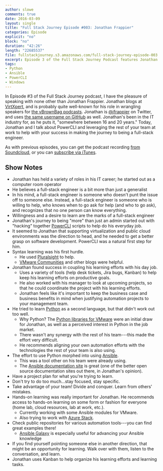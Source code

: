```yaml
---
author: slowe
comments: true
date: 2016-03-09
layout: single
title: "Full Stack Journey Episode #003: Jonathan Frappier"
categories: Episode
explicit: "no"
block: "no"
duration: "42:26"
length: "22685537"
file: fullstackjourney.s3.amazonaws.com/full-stack-journey-episode-003.mp3
excerpt: Episode 3 of the Full Stack Journey Podcast features Jonathan Frappier, who talks to Scott about his journey into automation with tools like PowerCLI and Ansible.
tags:
- Python
- Ansible
- PowerCLI
- Windows
---
```


In Episode #3 of the Full Stack Journey podcast, I have the pleasure of speaking with none other than Jonathan Frappier. Jonathan blogs at [VirtXpert][link-1], and is probably quite well-known for his role in wrangling speakers for [the vBrownBag podcasts][link-4]. Jonathan is [@jfrappier][link-2] on Twitter, and uses [the same username on GitHub][link-3] as well. Jonathan's been in the IT industry for, as he puts it, "somewhere between 16 and 20 years." Today, Jonathan and I talk about PowerCLI and leveraging the rest of your team at work to help with your success in making the journey to being a full-stack engineer.

As with previous episodes, you can get the podcast recording [from Soundcloud][link-5], or you can [subscribe via iTunes][link-6].

## Show Notes

* Jonathan has held a variety of roles in his IT career; he started out as a computer room operator
* He believes a full-stack engineer is a bit more than just a generalist
* In his mind, a full-stack engineer is someone who doesn't punt the issue off to someone else. Instead, a full-stack engineer is someone who is willing to help, who knows when to go ask for help (and who to go ask), and recognizes that no one person can know everything.
* Willingness and a desire to learn are the marks of a full-stack engineer
* Jonathan's journey to being "more" than just an admin started out with "hacking" together [PowerCLI][link-7] scripts to help do his everyday job.
* It seemed to Jonathan that supporting virtualization and public cloud environments was the direction to head, and he needed to get a better grasp on software development. PowerCLI was a natural first step for him.
* Syntax learning was his first hurdle.
    - He used [Pluralsight][link-8] to help.
    - [VMware Communities][link-9] and other blogs were helpful.
* Jonathan found success in coupling his learning efforts with his day job.
    - Uses a variety of tools (help desk tickets, Jira bugs, Kanban) to help keep his learning efforts on productive goals.
    - He also worked with his manager to look at upcoming projects, so that he could coordinate the project with his learning efforts.
    - Jonathan feels like it's important to keep the business case and business benefits in mind when justifying automation projects to your management team.
* He tried to learn [Python][link-10] as a second language, but that didn't work out too well.
    - Why Python? The [Python libraries for VMware][link-15] were an initial draw for Jonathan, as well as a perceived interest in Python in the job market.
    - There wasn't any synergy with the rest of his team---this made the effort very difficult.
    - He recommends aligning your own automation efforts with the technologies the rest of your team is also using.
* The effort to use Python morphed into using [Ansible][link-11].
    - This was a tool other on his team were already using.
    - The [Ansible documentation site][link-12] is great (one of the better open source documentation sites out there, in Jonathan's opinion).
* Have a project plan for what you're trying to learn.
* Don't try to do too much...stay focused, stay specific.
* Take advantage of your team! Divide and conquer. Learn from others' mistakes.
* Hands-on learning was really important for Jonathan. He recommends access to hands-on learning on some form or fashion for everyone (home lab, cloud resources, lab at work, etc.).
    - Currently working with some Ansible modules for VMware.
    - Also trying to work with [Azure Stack][link-13].
* Check public repositories for various automation tools---you can find great examples there!
    - [Ansible Galaxy][link-14] is especially useful for advancing your Ansible knowledge
* If you find yourself pointing someone else in another direction, that might be an opportunity for learning. Walk over with them, listen to the conversation, and learn.
* Jonathan uses Kanban to help organize his learning efforts and learning tasks.


[link-1]: http://www.virtxpert.com
[link-2]: https://twitter.com/jfrappier
[link-3]: https://github.com/jfrappier
[link-4]: http://professionalvmware.com/brownbags/
[link-5]: https://soundcloud.com/fullstackjourney
[link-6]: https://itunes.apple.com/us/podcast/full-stack-journey/id1073172158?mt=2
[link-7]: https://en.wikipedia.org/wiki/PowerCLI
[link-8]: http://www.pluralsight.com/
[link-9]: https://communities.vmware.com/
[link-10]: https://www.python.org/
[link-11]: https://www.ansible.com/
[link-12]: http://docs.ansible.com/
[link-13]: https://azure.microsoft.com/en-us/overview/azure-stack/
[link-14]: https://galaxy.ansible.com/
[link-15]: https://github.com/vmware/pyvmomi
